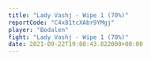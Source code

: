 ```yaml
---
title: "Lady Vashj - Wipe 1 (70%)"
reportCode: "C4x81tcXAbr9YMgj"
player: "Bodalen"
fight: "Lady Vashj - Wipe 1 (70%)"
date: 2021-09-22T19:00:43.822000+00:00
---
```

